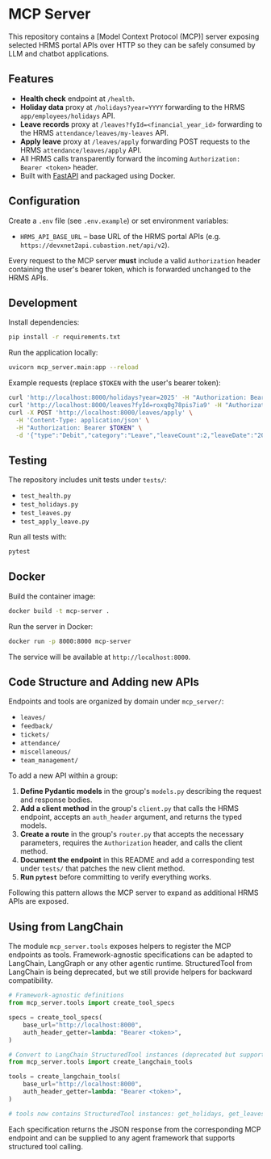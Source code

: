 # MCP Server

This repository contains a [Model Context Protocol (MCP)] server exposing selected HRMS portal APIs over HTTP so they can be safely consumed by LLM and chatbot applications.

## Features

- **Health check** endpoint at `/health`.
- **Holiday data** proxy at `/holidays?year=YYYY` forwarding to the HRMS `app/employees/holidays` API.
- **Leave records** proxy at `/leaves?fyId=<financial_year_id>` forwarding to the HRMS `attendance/leaves/my-leaves` API.
- **Apply leave** proxy at `/leaves/apply` forwarding POST requests to the HRMS `attendance/leaves/apply` API.
- All HRMS calls transparently forward the incoming `Authorization: Bearer <token>` header.
- Built with [FastAPI](https://fastapi.tiangolo.com/) and packaged using Docker.

## Configuration

Create a `.env` file (see `.env.example`) or set environment variables:

- `HRMS_API_BASE_URL` – base URL of the HRMS portal APIs (e.g. `https://devxnet2api.cubastion.net/api/v2`).

Every request to the MCP server **must** include a valid `Authorization` header containing the user's bearer token, which is forwarded unchanged to the HRMS APIs.

## Development

Install dependencies:

```bash
pip install -r requirements.txt
```

Run the application locally:

```bash
uvicorn mcp_server.main:app --reload
```

Example requests (replace `$TOKEN` with the user's bearer token):

```bash
curl 'http://localhost:8000/holidays?year=2025' -H "Authorization: Bearer $TOKEN"
curl 'http://localhost:8000/leaves?fyId=roxq0g78pis7ia9' -H "Authorization: Bearer $TOKEN"
curl -X POST 'http://localhost:8000/leaves/apply' \
  -H 'Content-Type: application/json' \
  -H "Authorization: Bearer $TOKEN" \
  -d '{"type":"Debit","category":"Leave","leaveCount":2,"leaveDate":"2025-08-24","comments":"Not feeling well","status":"Pending Approval"}'
```

## Testing

The repository includes unit tests under `tests/`:

- `test_health.py`
- `test_holidays.py`
- `test_leaves.py`
- `test_apply_leave.py`

Run all tests with:

```bash
pytest
```

## Docker

Build the container image:

```bash
docker build -t mcp-server .
```

Run the server in Docker:

```bash
docker run -p 8000:8000 mcp-server
```

The service will be available at `http://localhost:8000`.

## Code Structure and Adding new APIs

Endpoints and tools are organized by domain under `mcp_server/`:

- `leaves/`
- `feedback/`
- `tickets/`
- `attendance/`
- `miscellaneous/`
- `team_management/`

To add a new API within a group:

1. **Define Pydantic models** in the group's `models.py` describing the request and response bodies.
2. **Add a client method** in the group's `client.py` that calls the HRMS endpoint, accepts an `auth_header` argument, and returns the typed models.
3. **Create a route** in the group's `router.py` that accepts the necessary parameters, requires the `Authorization` header, and calls the client method.
4. **Document the endpoint** in this README and add a corresponding test under `tests/` that patches the new client method.
5. **Run `pytest`** before committing to verify everything works.

Following this pattern allows the MCP server to expand as additional HRMS APIs are exposed.

## Using from LangChain

The module `mcp_server.tools` exposes helpers to register the MCP endpoints as
tools.  Framework-agnostic specifications can be adapted to LangChain,
LangGraph or any other agentic runtime. StructuredTool from LangChain is being
deprecated, but we still provide helpers for backward compatibility.

```python
# Framework-agnostic definitions
from mcp_server.tools import create_tool_specs

specs = create_tool_specs(
    base_url="http://localhost:8000",
    auth_header_getter=lambda: "Bearer <token>",
)

# Convert to LangChain StructuredTool instances (deprecated but supported)
from mcp_server.tools import create_langchain_tools

tools = create_langchain_tools(
    base_url="http://localhost:8000",
    auth_header_getter=lambda: "Bearer <token>",
)

# tools now contains StructuredTool instances: get_holidays, get_leaves and apply_leave
```

Each specification returns the JSON response from the corresponding MCP
endpoint and can be supplied to any agent framework that supports structured
tool calling.
